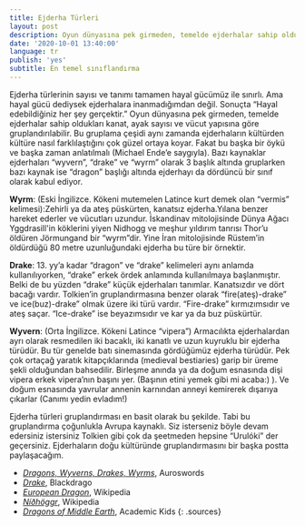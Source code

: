 ```yaml
---
title: Ejderha Türleri
layout: post
description: Oyun dünyasına pek girmeden, temelde ejderhalar sahip oldukları kanat, ayak sayısı ve vücut yapısına göre gruplandırılabilir. Bu gruplama çeşidi aynı zamanda ejderhaların kültürden kültüre nasıl farklılaştığını çok güzel ortaya koyar.
date: '2020-10-01 13:40:00'
language: tr
publish: 'yes'
subtitle: En temel sınıflandırma
---
```


Ejderha türlerinin sayısı ve tanımı tamamen hayal gücümüz ile sınırlı. Ama hayal gücü dediysek ejderhalara inanmadığımdan değil. Sonuçta “Hayal edebildiğiniz her şey gerçektir.”
Oyun dünyasına pek girmeden, temelde ejderhalar sahip oldukları kanat, ayak sayısı ve vücut yapısına göre gruplandırılabilir. Bu gruplama çeşidi aynı zamanda ejderhaların kültürden kültüre nasıl farklılaştığını çok güzel ortaya koyar. Fakat bu başka bir öykü ve başka zaman anlatılmalı (Michael Ende’e saygıyla).
Bazı kaynaklar ejderhaları “wyvern”, “drake” ve “wyrm” olarak 3 başlık altında gruplarken bazı kaynak ise “dragon” başlığı altında ejderhayı da dördüncü bir sınıf olarak kabul ediyor.

**Wyrm**: (Eski İngilizce. Kökeni mutemelen Latince kurt demek olan “vermis” kelimesi):Zehirli ya da ateş püskürten, kanatsız ejderha.Yılana benzer hareket ederler ve vücutları uzundur. İskandinav mitolojisinde Dünya Ağacı Yggdrasill'in köklerini yiyen Nidhogg ve meşhur yıldırım tanrısı Thor’u öldüren Jörmungand bir “wyrm”dir. Yine İran mitolojisinde Rüstem’in öldürdüğü 80 metre uzunluğundaki ejderha bu türe bir örnektir.

**Drake**: 13. yy’a kadar “dragon” ve “drake” kelimeleri aynı anlamda kullanılıyorken, “drake” erkek ördek anlamında kullanılmaya başlanmıştır. Belki de bu yüzden “drake” küçük ejderhaları tanımlar. Kanatsızdır ve dört bacağı vardır. Tolkien’in gruplandırmasına benzer olarak “fire(ateş)-drake” ve ice(buz)-drake” olmak üzere iki türü vardır. “Fire-drake” kırmızımsıdır ve ateş saçar. “Ice-drake” ise beyazımsıdır ve kar ya da buz püskürtür.

**Wyvern**: (Orta İngilizce. Kökeni Latince “vipera”) Armacılıkta ejderhalardan ayrı olarak resmedilen iki bacaklı, iki kanatlı ve uzun kuyruklu bir ejderha türüdür. Bu tür genelde batı sinemasında gördüğümüz ejderha türüdür. Pek çok ortaçağ yaratık kitapçıklarında (medieval bestiaries) garip bir üreme şekli olduğundan bahsedilir. Birleşme anında ya da doğum esnasında dişi vipera erkek vipera’nın başını yer. (Başının etini yemek gibi mi acaba:) ). Ve doğum esnasında yavrular annenin karnından anneyi kemirerek dışarıya çıkarlar (Canımı yedin evladım!)

Ejderha türleri gruplandırması en basit olarak bu şekilde. Tabi bu gruplandırma çoğunlukla Avrupa kaynaklı. Siz isterseniz böyle devam edersiniz istersiniz Tolkien gibi çok da şeetmeden hepsine “Urulóki” der geçersiniz.
Ejderhaların doğu kültüründe gruplandırmasını bir başka postta paylaşacağım.

+ *[Dragons, Wyverns, Drakes, Wyrms](https://auroswords.com/2017/04/14/dragons-wyverns-drakes-wyrms/)*, Auroswords
+ *[Drake](https://www.blackdrago.com/types/drake.htm)*, Blackdrago
+ *[European Dragon](https://en.wikipedia.org/wiki/European_dragon)*, Wikipedia
+ *[Níðhöggr](https://en.wikipedia.org/wiki/N%C3%AD%C3%B0h%C3%B6ggr)*, Wikipedia
+ *[Dragons of Middle Earth](http://academickids.com/encyclopedia/index.php/Dragons_%28Middle-earth%29)*, Academic Kids
{: .sources}
